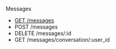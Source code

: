 Messages

* [GET /messages](/Evanta/EvantaAccessAPI/wiki/GET-&%2347;messages)
* POST /messages
* DELETE /messages/:id
* GET /messages/conversation/:user_id